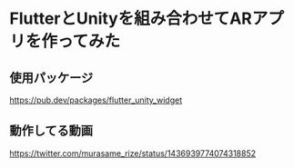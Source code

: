 # FlutterとUnityを組み合わせてARアプリを作ってみた

## 使用パッケージ
https://pub.dev/packages/flutter_unity_widget

## 動作してる動画
https://twitter.com/murasame_rize/status/1436939774074318852